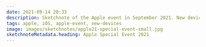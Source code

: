 ```yaml
---
date: 2021-09-14 20:33
description: Sketchnote of the Apple event in September 2021. New devices were announced like new iPad, iPad mini, Apple Watch series 7, iPhone 13 and 13 Pro and 13 Pro max
tags: apple, iOS, apple-event, new-devices
image: images/sketchnotes/apple21-special-event-small.jpg
sketchnoteMetadata.heading: Apple Special Event 2021
---
```

